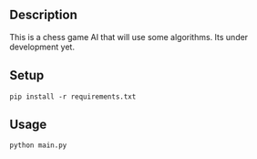 ## Description
This is a chess game AI that will use some algorithms. Its under development yet.
## Setup
```
pip install -r requirements.txt
```

## Usage
```python
python main.py
```
